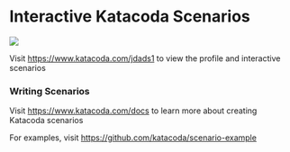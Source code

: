 # Interactive Katacoda Scenarios

[![](http://shields.katacoda.com/katacoda/jdads1/count.svg)](https://www.katacoda.com/jdads1 "Get your profile on Katacoda.com")

Visit https://www.katacoda.com/jdads1 to view the profile and interactive scenarios

### Writing Scenarios
Visit https://www.katacoda.com/docs to learn more about creating Katacoda scenarios

For examples, visit https://github.com/katacoda/scenario-example
